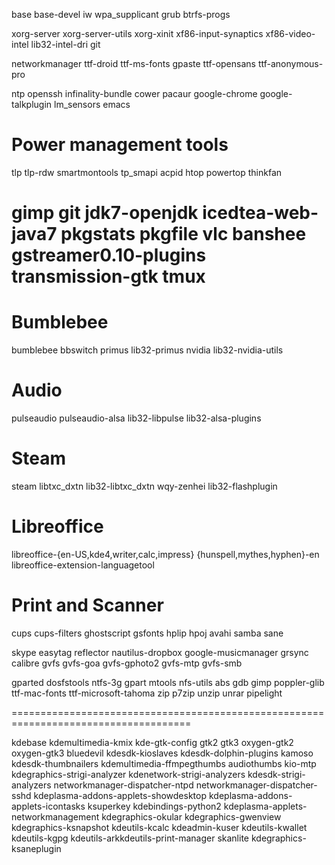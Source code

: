 base base-devel iw wpa_supplicant grub btrfs-progs

xorg-server xorg-server-utils xorg-xinit xf86-input-synaptics xf86-video-intel lib32-intel-dri git

networkmanager ttf-droid ttf-ms-fonts gpaste ttf-opensans ttf-anonymous-pro

ntp openssh infinality-bundle cower pacaur google-chrome google-talkplugin lm_sensors emacs 

# Power management tools
tlp tlp-rdw smartmontools tp_smapi acpid htop powertop thinkfan

gimp git jdk7-openjdk icedtea-web-java7 pkgstats pkgfile vlc banshee gstreamer0.10-plugins transmission-gtk tmux
=====================================================================================
# Bumblebee
bumblebee bbswitch primus lib32-primus nvidia lib32-nvidia-utils

# Audio
pulseaudio pulseaudio-alsa lib32-libpulse lib32-alsa-plugins

# Steam
steam libtxc_dxtn lib32-libtxc_dxtn wqy-zenhei lib32-flashplugin

# Libreoffice
libreoffice-{en-US,kde4,writer,calc,impress} {hunspell,mythes,hyphen}-en libreoffice-extension-languagetool

# Print and Scanner
cups cups-filters ghostscript gsfonts hplip hpoj avahi samba sane 

skype easytag reflector nautilus-dropbox google-musicmanager grsync calibre gvfs gvfs-goa gvfs-gphoto2 gvfs-mtp gvfs-smb

gparted dosfstools ntfs-3g gpart mtools nfs-utils abs gdb gimp poppler-glib ttf-mac-fonts ttf-microsoft-tahoma zip p7zip unzip unrar pipelight

=====================================================================================

kdebase kdemultimedia-kmix kde-gtk-config gtk2 gtk3 oxygen-gtk2 oxygen-gtk3 bluedevil kdesdk-kioslaves kdesdk-dolphin-plugins kamoso kdesdk-thumbnailers kdemultimedia-ffmpegthumbs audiothumbs kio-mtp kdegraphics-strigi-analyzer kdenetwork-strigi-analyzers kdesdk-strigi-analyzers networkmanager-dispatcher-ntpd networkmanager-dispatcher-sshd kdeplasma-addons-applets-showdesktop kdeplasma-addons-applets-icontasks ksuperkey kdebindings-python2 kdeplasma-applets-networkmanagement kdegraphics-okular kdegraphics-gwenview kdegraphics-ksnapshot kdeutils-kcalc kdeadmin-kuser kdeutils-kwallet kdeutils-kgpg kdeutils-arkkdeutils-print-manager skanlite kdegraphics-ksaneplugin